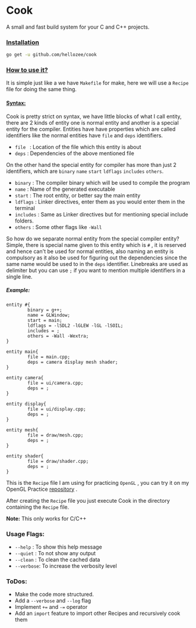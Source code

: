 # Cook 

A small and fast build system for your C and C++ projects. 

### <u>Installation</u>

```bash
go get -u github.com/hellozee/cook
```



### <u>How to use it?</u>

It is simple just like a we have `Makefile` for make, here we will use a `Recipe` file for doing the same thing. 

#### <u>Syntax:</u>

Cook is pretty strict on syntax, we have little blocks of what I call entity, there are 2 kinds of entity one is normal entity and another is a special entity for the compiler. Entities have have properties which are called identifiers like the normal entities have `file` and `deps` identifiers.

- `file ` : Location of the file which this entity is about
- `deps` : Dependencies of the above mentioned file

 On the other hand the special entity for compiler has more than just 2 identifiers, which are `binary`  `name` `start`  `ldflags` `includes`  `others`.

- `binary` : The compiler binary which will be used to compile the program
- `name` : Name of the generated executable
- `start` :  The root entity, or better say the main entity 
- `ldflags` : Linker directives, enter them as you would enter them in the terminal
- `includes` : Same as Linker directives but for mentioning special include folders.
- `others` : Some other flags like `-Wall`

So how do we separate normal entity from the special compiler entity? Simple, there is special name given to this entity which is `#` , it is reserved and hence can't be used for normal entities, also naming an entity is compulsory as it also be used for figuring out the dependencies since the same name would be used to in the `deps` identifier. Linebreaks are used as delimiter but you can use `;` if you want to mention multiple identifiers in a single line. 

##### Example:

```
entity #{
        binary = g++;
        name = GLWindow;
        start = main;
        ldflags = -lSDL2 -lGLEW -lGL -lSOIL;
        includes = ;
        others = -Wall -Wextra;
}

entity main{
        file = main.cpp;
        deps = camera display mesh shader;
}

entity camera{
        file = ui/camera.cpp;
        deps = ;
}

entity display{
        file = ui/display.cpp;
        deps = ;
}

entity mesh{
        file = draw/mesh.cpp;
        deps = ;
}

entity shader{
        file = draw/shader.cpp;
        deps = ;
}
```

This is the `Recipe` file I am using for practicing `OpenGL` , you can try it on my OpenGL Practice [repository](https://github.com/hellozee/gl-practice) .

After creating the `Recipe` file you just execute Cook in the directory containing the `Recipe` file. 

**Note:**  This only works for C/C++

### Usage Flags:

- `--help` : To show this help message
- `--quiet` : To not show any output
- `--clean` : To clean the cached data
- `--verbose`: To increase the verbosity level

### ToDos:

- Make the code more structured.
- Add a `--verbose` and `--log` flag
- Implement `+=` and `-=` operator
- Add an `import` feature to import other Recipes and recursively cook them
